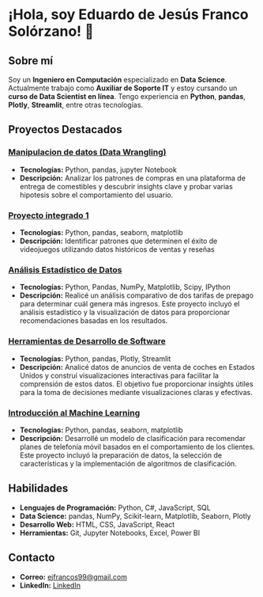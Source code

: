 # ¡Hola, soy Eduardo de Jesús Franco Solórzano! 👋

## Sobre mí
Soy un **Ingeniero en Computación** especializado en **Data Science**. Actualmente trabajo como **Auxiliar de Soporte IT** y estoy cursando un **curso de Data Scientist en línea**. Tengo experiencia en **Python**, **pandas**, **Plotly**, **Streamlit**, entre otras tecnologías.

## Proyectos Destacados

### [Manipulacion de datos (Data Wrangling)](ttps://github.com/ErayFaSol/Sprint-3-manipulacion-de-datos--DataWrangling)
- **Tecnologías:** Python, pandas, jupyter Notebook
- **Descripción:** Analizar los patrones de compras en una plataforma de entrega de comestibles y descubrir insights clave y probar varias hipotesis sobre el comportamiento del usuario.


### [Proyecto integrado 1](https://github.com/ErayFaSol/Sprint-6-proyecto-intregado-1-)
- **Tecnologías:** Python, pandas, seaborn, matplotlib
- **Descripción:** Identificar patrones que determinen el éxito de videojuegos utilizando datos
históricos de ventas y reseñas

### [Análisis Estadístico de Datos](https://github.com/ErayFaSol/Sprint-4-Analisis-estadistico-de-datos)
- **Tecnologías:** Python, Pandas, NumPy, Matplotlib, Scipy, IPython
- **Descripción:** Realicé un análisis comparativo de dos tarifas de prepago para determinar cuál genera más ingresos. Este proyecto incluyó el análisis estadístico y la visualización de datos para proporcionar recomendaciones basadas en los resultados.

### [Herramientas de Desarrollo de Software](https://github.com/ErayFaSol/Sprint-5-Herramientas-de-desarrollo-de-software)
- **Tecnologías:** Python, pandas, Plotly, Streamlit
- **Descripción:** Analicé datos de anuncios de venta de coches en Estados Unidos y construí visualizaciones interactivas para facilitar la comprensión de estos datos. El objetivo fue proporcionar insights útiles para la toma de decisiones mediante visualizaciones claras y efectivas.

### [Introducción al Machine Learning](https://github.com/ErayFaSol/Sprint-8-introduccion-al-machine-learning)
- **Tecnologías:** Python, pandas, seaborn, matplotlib
- **Descripción:** Desarrollé un modelo de clasificación para recomendar planes de telefonía móvil basados en el comportamiento de los clientes. Este proyecto incluyó la preparación de datos, la selección de características y la implementación de algoritmos de clasificación.

## Habilidades
- **Lenguajes de Programación:** Python, C#, JavaScript, SQL
- **Data Science:** pandas, NumPy, Scikit-learn, Matplotlib, Seaborn, Plotly
- **Desarrollo Web:** HTML, CSS, JavaScript, React
- **Herramientas:** Git, Jupyter Notebooks, Excel, Power BI

## Contacto
- **Correo:** [ejfrancos99@gmail.com](mailto:ejfrancos99@gmail.com)
- **LinkedIn:** [LinkedIn](https://www.linkedin.com/in/eduardo-j-franco-s/)
